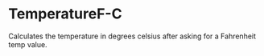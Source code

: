 # TemperatureF-C
Calculates the temperature in degrees celsius after asking for a Fahrenheit temp value.
